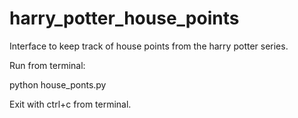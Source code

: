 harry_potter_house_points
=========================

Interface to keep track of house points from the harry potter series.

Run from terminal: 

python house_ponts.py

Exit with ctrl+c from terminal.
